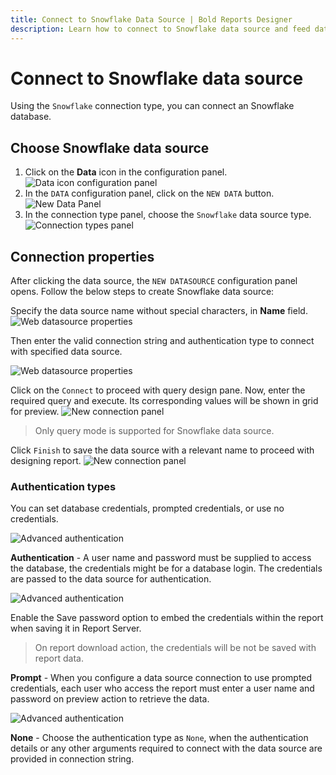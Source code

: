 ```yaml
---
title: Connect to Snowflake Data Source | Bold Reports Designer
description: Learn how to connect to Snowflake data source and feed data to your RDL reports using Bold Reports Designer.
---
```


# Connect to Snowflake data source

Using the `Snowflake` connection type, you can connect an Snowflake database.

## Choose Snowflake data source

1. Click on the **Data** icon in the configuration panel.
   ![Data icon configuration panel](/static/assets/on-premise/images/report-designer/manage-data/data-connectors/data-configuration-panel.png)
2. In the `DATA` configuration panel, click on the `NEW DATA` button.
   ![New Data Panel](/static/assets/on-premise/images/report-designer/manage-data/data-connectors/new-data-button.png)
3. In the connection type panel, choose the `Snowflake` data source type.
   ![Connection types panel](/static/assets/on-premise/images/report-designer/manage-data/snowflake-data-source/connection-types.png)

## Connection properties

After clicking the data source, the `NEW DATASOURCE` configuration panel opens. Follow the below steps to create Snowflake data source:

Specify the data source name without special characters, in **Name** field.
![Web datasource properties](/static/assets/on-premise/images/report-designer/manage-data/snowflake-data-source/snowflake-properties.png)

Then enter the valid connection string and authentication type to connect with specified data source.

![Web datasource properties](/static/assets/on-premise/images/report-designer/manage-data/snowflake-data-source/basic-connection.png)

Click on the `Connect` to proceed with query design pane. Now, enter the required query and execute. Its corresponding values will be shown in grid for preview.
![New connection panel](/static/assets/on-premise/images/report-designer/manage-data/snowflake-data-source/execute-schema.png)

> Only query mode is supported for Snowflake data source.

Click `Finish` to save the data source with a relevant name to proceed with designing report.
![New connection panel](/static/assets/on-premise/images/report-designer/manage-data/snowflake-data-source/data-list.png)

### Authentication types

You can set database credentials, prompted credentials, or use no credentials.

![Advanced authentication](/static/assets/on-premise/images/report-designer/manage-data/snowflake-data-source/authentication.png)

**Authentication** - A user name and password must be supplied to access the database, the credentials might be for a database login. The credentials are passed to the data source for authentication.

![Advanced authentication](/static/assets/on-premise/images/report-designer/manage-data/snowflake-data-source/authentication-type.png)

Enable the Save password option to embed the credentials within the report when saving it in Report Server.

> On report download action, the credentials will be not be saved with report data.

**Prompt** - When you configure a data source connection to use prompted credentials, each user who access the report must enter a user name and password on preview action to retrieve the data.

![Advanced authentication](/static/assets/on-premise/images/report-designer/manage-data/data-connectors/prompt.png)

**None** - Choose the authentication type as `None`, when the authentication details or any other arguments required to connect with the data source are provided in connection string.